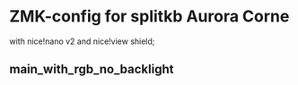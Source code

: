 # ZMK-config for splitkb Aurora Corne

with nice!nano v2 and nice!view shield;

##  main_with_rgb_no_backlight
